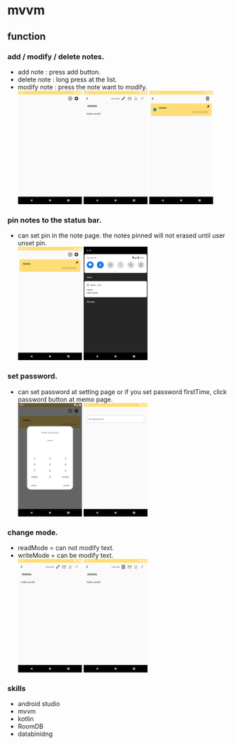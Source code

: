 # mvvm

## function
### add / modify / delete notes.  
- add note : press add button.   
- delete note : long press at the list.  
- modify note : press the note want to modify.  
<img style="width:30%" src="images/image3.png"/> <img style="width:30%" src="images/image1.png"/> <img style="width:30%" src="images/image8.png"/>


### pin notes to the status bar.    
- can set pin in the note page. the notes pinned will not erased until user unset pin.  
<img style="width:30%" src="images/image4.png"/> <img style="width:30%" src="images/image7.png"/>


### set password.  
- can set password at setting page or if you set password firstTime, click password button at memo page.  
<img style="width:30%" src="images/image5.png"/> <img style="width:30%" src="images/image6.png"/>


### change mode.  
- readMode = can not modify text.  
- writeMode = can be modify text.  
<img style="width:30%" src="images/image1.png"/> <img style="width:30%" src="images/image2.png"/>

### skills

- android studio
- mvvm
- kotlin
- RoomDB
- databinidng
